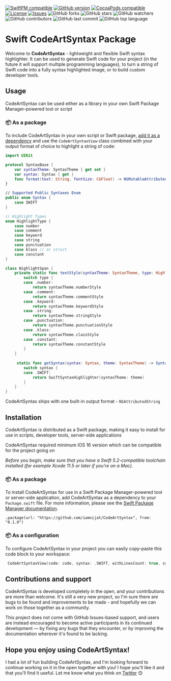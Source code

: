 [![SwiftPM compatible](https://img.shields.io/badge/SwiftPM-compatible-brightgreen.svg)](https://swift.org/package-manager/)
[![GitHub version](https://img.shields.io/github/v/release/iamnijat/CodeArtSyntax?sort=semver)](https://github.com/iamnijat/CodeArtSyntax/releases)
[![CocoaPods compatible](https://img.shields.io/badge/CocoaPods-compatible-brightgreen)](http://cocoapods.org/)
[![License](https://img.shields.io/github/license/iamnijat/CodeArtSyntax)](https://github.com/iamnijat/CodeArtSyntax/blob/main/LICENSE.txt)
[![Issues](https://img.shields.io/github/issues/iamnijat/CodeArtSyntax)](https://github.com/iamnijat/CodeArtSyntax/issues)
![GitHub forks](https://img.shields.io/github/forks/iamnijat/CodeArtSyntax)
![GitHub stars](https://img.shields.io/github/stars/iamnijat/CodeArtSyntax)
![GitHub watchers](https://img.shields.io/github/watchers/iamnijat/CodeArtSyntax)
![GitHub contributors](https://img.shields.io/github/contributors/iamnijat/CodeArtSyntax)
![GitHub last commit](https://img.shields.io/github/last-commit/iamnijat/CodeArtSyntax)
![GitHub top language](https://img.shields.io/github/languages/top/iamnijat/CodeArtSyntax)

# Swift CodeArtSyntax Package

Welcome to **CodeArtSyntax** - lightweight and flexible Swift syntax highlighter. It can be used to generate Swift code for your project (in the future it will support multiple programming languages), to turn a string of Swift code into a fully syntax highlighted image, or to build custom developer tools.

## Usage

CodeArtSyntax can be used either as a library in your own Swift Package Manager-powered tool or script

### 📦 As a package

To include CodeArtSyntax in your own script or Swift package, [add it as a dependency](#installation) and use the `CodeArtSyntaxView` class combined with your output format of choice to highlight a string of code:

```swift
import UIKit

protocol SyntaxBase {
    var syntaxTheme: SyntaxTheme { get set }
    var syntax: Syntax { get }
    func format(text: String, fontSize: CGFloat) -> NSMutableAttributedString
}

// Supported Public Syntaxes Enum
public enum Syntax {
    case SWIFT
}

// Highlight Types
enum HighlightType {
    case number
    case comment
    case keyword
    case string
    case punctuation
    case klass // or struct
    case constant
}

class HighlightSpan {
    private static func textStyle(syntaxTheme: SyntaxTheme, type: HighlightType) -> TextStyle {
        switch type {
        case .number:
            return syntaxTheme.numberStyle
        case .comment:
            return syntaxTheme.commentStyle
        case .keyword:
            return syntaxTheme.keywordStyle
        case .string:
            return syntaxTheme.stringStyle
        case .punctuation:
            return syntaxTheme.punctuationStyle
        case .klass:
            return syntaxTheme.classStyle
        case .constant:
            return syntaxTheme.constantStyle
        }
    }
    
     static func getSyntax(syntax: Syntax, theme: SyntaxTheme) -> SyntaxBase {
        switch syntax {
        case .SWIFT:
            return SwiftSyntaxHighlighter(syntaxTheme: theme)
        }
    }
}

```

CodeArtSyntax ships with one built-in output format - `NSAttributedString`

## Installation

CodeArtSyntax is distributed as a Swift package, making it easy to install for use in scripts, developer tools, server-side applications

CodeArtSyntax required minimum IOS 16 version which can be compatible for the project going on

*Before you begin, make sure that you have a Swift 5.2-compatible toolchain installed (for example Xcode 11.5 or later if you're on a Mac).*

### 📦 As a package

To install CodeArtSyntax for use in a Swift Package Manager-powered tool or server-side application, add CodeArtSyntax as a dependency to your `Package.swift` file. For more information, please see the [Swift Package Manager documentation](https://github.com/apple/swift-package-manager/tree/master/Documentation).

```
.package(url: "https://github.com/iamnijat/CodeArtSyntax", from: "0.1.0")
```
### 📦 As a configuration

To configure CodeArtSyntax in your project you can easily copy-paste this code block to your workspace:

```swift
 CodeArtSyntaxView(code: code, syntax: .SWIFT, withLinesCount: true, syntaxTheme: SyntaxTheme.vsCodeDark(), fontSize: 13)

```

## Contributions and support

CodeArtSyntax is developed completely in the open, and your contributions are more than welcome. It's still a very new project, so I'm sure there are bugs to be found and improvements to be made - and hopefully we can work on those together as a community.

This project does not come with GitHub Issues-based support, and users are instead encouraged to become active participants in its continued development — by fixing any bugs that they encounter, or by improving the documentation wherever it's found to be lacking.

## Hope you enjoy using CodeArtSyntax!

I had a lot of fun building CodeArtSyntax, and I'm looking forward to continue working on it in the open together with you! I hope you'll like it and that you'll find it useful. Let me know what you think on [Twitter](https://twitter.com/NamazzadeNijat) 😊

